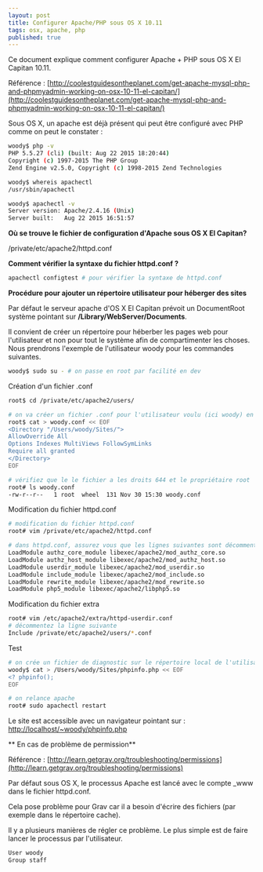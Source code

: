 ```yaml
---
layout: post
title: Configurer Apache/PHP sous OS X 10.11
tags: osx, apache, php
published: true
---
```


Ce document explique comment configurer Apache + PHP sous OS X El Capitan 10.11.

Référence : [http://coolestguidesontheplanet.com/get-apache-mysql-php-and-phpmyadmin-working-on-osx-10-11-el-capitan/](http://coolestguidesontheplanet.com/get-apache-mysql-php-and-phpmyadmin-working-on-osx-10-11-el-capitan/)


Sous OS X, un apache est déjà présent qui peut être configuré avec PHP comme on peut le constater :
```sh
woody$ php -v
PHP 5.5.27 (cli) (built: Aug 22 2015 18:20:44)
Copyright (c) 1997-2015 The PHP Group
Zend Engine v2.5.0, Copyright (c) 1998-2015 Zend Technologies

woody$ whereis apachectl
/usr/sbin/apachectl

woody$ apachectl -v
Server version: Apache/2.4.16 (Unix)
Server built:   Aug 22 2015 16:51:57
```

**Où se trouve le fichier de configuration d'Apache sous OS X El Capitan?**

/private/etc/apache2/httpd.conf

**Comment vérifier la syntaxe du fichier httpd.conf ?**

````sh
apachectl configtest # pour vérifier la syntaxe de httpd.conf
````

**Procédure pour ajouter un répertoire utilisateur pour héberger des sites**

Par défaut le serveur apache d'OS X El Capitan prévoit un DocumentRoot système pointant sur **/Library/WebServer/Documents**.

Il convient de créer un répertoire pour héberber les pages web pour l'utilisateur et non pour tout le système afin de compartimenter les choses. Nous prendrons l'exemple de l'utilisateur woody pour les commandes suivantes.

```sh
woody$ sudo su - # on passe en root par facilité en dev
```

Création d'un fichier .conf

```sh
root$ cd /private/etc/apache2/users/

# on va créer un fichier .conf pour l'utilisateur voulu (ici woody) en utilisant un bloc Here documents
root$ cat > woody.conf << EOF
<Directory "/Users/woody/Sites/">
AllowOverride All
Options Indexes MultiViews FollowSymLinks
Require all granted
</Directory>
EOF

# vérifiez que le le fichier a les droits 644 et le propriétaire root
root# ls woody.conf
-rw-r--r--   1 root  wheel  131 Nov 30 15:30 woody.conf
```

Modification du fichier httpd.conf

```sh
# modification du fichier httpd.conf
root# vim /private/etc/apache2/httpd.conf

# dans httpd.conf, assurez vous que les lignes suivantes sont décommentées
LoadModule authz_core_module libexec/apache2/mod_authz_core.so
LoadModule authz_host_module libexec/apache2/mod_authz_host.so
LoadModule userdir_module libexec/apache2/mod_userdir.so
LoadModule include_module libexec/apache2/mod_include.so
LoadModule rewrite_module libexec/apache2/mod_rewrite.so
LoadModule php5_module libexec/apache2/libphp5.so
```

Modification du fichier extra

```sh
root# vim /etc/apache2/extra/httpd-userdir.conf
# décommentez la ligne suivante
Include /private/etc/apache2/users/*.conf
```

Test

```sh
# on crée un fichier de diagnostic sur le répertoire local de l'utilisateur
woody$ cat > /Users/woody/Sites/phpinfo.php << EOF
<? phpinfo();
EOF

# on relance apache
root# sudo apachectl restart
```

Le site est accessible avec un navigateur pointant sur :
[http://localhost/~woody/phpinfo.php](http://localhost/~woody/phpinfo.php)

** En cas de problème de permission**

Référence : [http://learn.getgrav.org/troubleshooting/permissions](http://learn.getgrav.org/troubleshooting/permissions)

Par défaut sous OS X, le processus Apache est lancé avec le compte \_www dans le fichier httpd.conf.

Cela pose problème pour Grav car il a besoin d'écrire des fichiers (par exemple dans le répertoire cache).

Il y a plusieurs manières de régler ce problème. Le plus simple est de faire lancer le processus par
l'utilisateur.

```sh
User woody
Group staff
```
